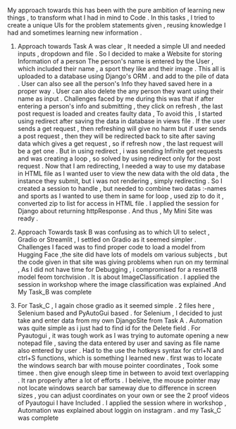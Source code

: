 My approach towards this has been with the pure ambition of learning new things , to transform what I had in mind to Code . 
In this tasks , I tried to create a unique UIs for the problem statements given , reusing knowledge I had and sometimes learning new information .
1. Approach towards Task A was clear , It needed a simple UI and needed inputs , dropdown and file . So I decided to make a Website for storing Information of a person
    The person's name is entered by the User , which included their name , a sport they like and their image . This all is uploaded to a database using Django's ORM .
     and add to the pile of data . User can also see all the person's Info they haved saved here in a proper way . User can also delete the any person they want using their name
   as input . Challenges faced by me during this was that if after entering a person's info and submitting , they click on refresh , the last post request is loaded and creates
   faulty data , To avoid this , I started using redirect after saving the data in database in views file . If the user sends a get request , then refreshing will give no harm
   but if user sends a post request , then they will be redirected back to site after saving data which gives a get request , so if refresh now , the last request will be a get
   one . But in using redirect , i was sending Infinite get requests and was creating a loop , so solved by using redirect only for the post request . Now that I am redirecting,
   I needed a way to use my database in HTML file as I wanted user to view the new data with the old data , the instance they submit, but i was not rendering ,
    simply redirecting . So I created a session to handle ,  but needed to combine two datas :-names and sports as I wanted to use them in same for loop , used zip to do it ,
   converted zip to list for access in HTML file .
   I applied the session for Django about returning httpResponse .  And thus , My Mini Site was ready .

3. Approach Towards task B was confusing as to which UI to select , Gradio or Streamlit , I settled on Gradio as it
    seemed simpler . Challenges I faced was to find proper code to load a model from Hugging Face ,the site did have lots of
   models om various subjects , but the code given in that site was giving problems when run on my terminal  , As I did not
   have time for Debugging , i compromised for a resnet18 model feom torchvision . It is about ImageClassification .
   I applied the session in workshop where the image classification was explained .And
   My Task_B was complete

5. For Task_C , I again chose gradio as it seemed simple . 2 files here , Selenium based  and PyAutoGui based .
    for Selenium , I decided to just take and enter data from my own DjangoSite from Task A .
   Automation was quite simple as i just had to find id for the Delete field . For Pyautogui , it was tough work as I was
   trying to automate opening a new notepad file , saving the  data entered by user  and saving as file name also entered
   by user . Had to the use the hotkeys syntax for ctrl+N and ctrl+S functions, which is something I learned new .
   first was to locate the windows search bar with mouse pointer coordinates , Took some timee . then give enough sleep
   time in between to avoid text overlapping . It ran properly after a lot of efforts . I beleive, the mouse pointer
   may not locate windows search bar sameway due to difference in screen sizes ,  you can adjust coordinates on your own
   or see the 2 proof videos of Pyautogui I have Included .
   I applied the session where in workshop , Automation was explained about loggin on instagram .
   and my Task_C was complete
